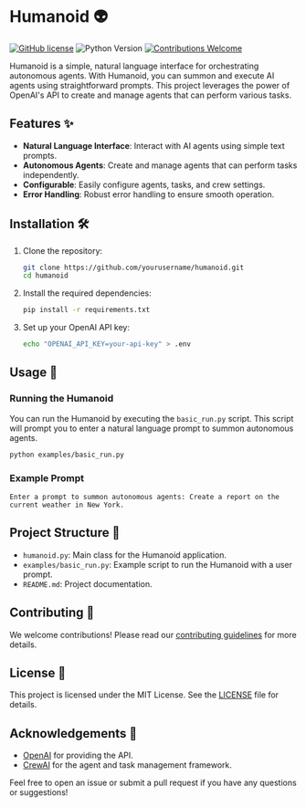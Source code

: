 # Humanoid 👽

[![GitHub license](https://img.shields.io/badge/license-MIT-blue)](#license)
![Python Version](https://img.shields.io/badge/python-3.8%2B-blue)
[![Contributions Welcome](https://img.shields.io/badge/contributions-welcome-brightgreen)](#contributors)

Humanoid is a simple, natural language interface for orchestrating autonomous agents. With Humanoid, you can summon and execute AI agents using straightforward prompts. This project leverages the power of OpenAI's API to create and manage agents that can perform various tasks.

## Features ✨

- **Natural Language Interface**: Interact with AI agents using simple text prompts.
- **Autonomous Agents**: Create and manage agents that can perform tasks independently.
- **Configurable**: Easily configure agents, tasks, and crew settings.
- **Error Handling**: Robust error handling to ensure smooth operation.

## Installation 🛠️

1. Clone the repository:

   ```sh
   git clone https://github.com/yourusername/humanoid.git
   cd humanoid
   ```

2. Install the required dependencies:

   ```sh
   pip install -r requirements.txt
   ```

3. Set up your OpenAI API key:
   ```sh
   echo "OPENAI_API_KEY=your-api-key" > .env
   ```

## Usage 🚀

### Running the Humanoid

You can run the Humanoid by executing the `basic_run.py` script. This script will prompt you to enter a natural language prompt to summon autonomous agents.

```sh
python examples/basic_run.py
```

### Example Prompt

```
Enter a prompt to summon autonomous agents: Create a report on the current weather in New York.
```

## Project Structure 📂

- `humanoid.py`: Main class for the Humanoid application.
- `examples/basic_run.py`: Example script to run the Humanoid with a user prompt.
- `README.md`: Project documentation.

## Contributing 🤝

We welcome contributions! Please read our [contributing guidelines](CONTRIBUTING.md) for more details.

## License 📄

This project is licensed under the MIT License. See the [LICENSE](LICENSE) file for details.

## Acknowledgements 🙏

- [OpenAI](https://openai.com) for providing the API.
- [CrewAI](https://crewai.com) for the agent and task management framework.

Feel free to open an issue or submit a pull request if you have any questions or suggestions!
